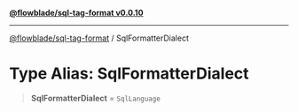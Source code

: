 [**@flowblade/sql-tag-format v0.0.10**](../README.md)

***

[@flowblade/sql-tag-format](../README.md) / SqlFormatterDialect

# Type Alias: SqlFormatterDialect

> **SqlFormatterDialect** = `SqlLanguage`

